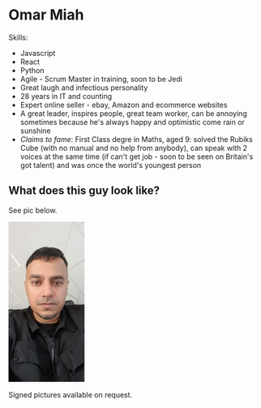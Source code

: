 # Omar Miah

Skills:

- Javascript
- React
- Python 
- Agile - Scrum Master in training, soon to be Jedi
- Great laugh and infectious personality
- 28 years in IT and counting
- Expert online seller - ebay, Amazon and ecommerce websites
- A great leader, inspires people, great team worker, can be annoying sometimes because he's always happy and optimistic come rain or sunshine
- *Claims to fame*: First Class degre in Maths, aged 9: solved the Rubiks Cube (with no manual and no help from anybody), can speak with 2 voices at the same time (if can't get job - soon to be seen on Britain's got talent) and was once the world's youngest person

## What does this guy look like?

See pic below. 

![Does he look good?](https://github.com/designrevolutions/OM22100003939/blob/main/omar_miah.jpg)

Signed pictures available on request.


